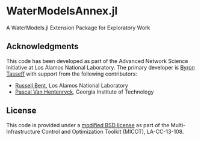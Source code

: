 # WaterModelsAnnex.jl
 A WaterModels.jl Extension Package for Exploratory Work 

## Acknowledgments
This code has been developed as part of the Advanced Network Science Initiative at Los Alamos National Laboratory.
The primary developer is [Byron Tasseff](https://github.com/tasseff) with support from the following contributors:
- [Russell Bent](https://github.com/rb004f), Los Alamos National Laboratory
- [Pascal Van Hentenryck](https://github.com/pascalvanhentenryck), Georgia Institute of Technology

## License
This code is provided under a [modified BSD license](https://github.com/lanl-ansi/WaterModelsAnnex.jl/blob/master/LICENSE.md) as part of the Multi-Infrastructure Control and Optimization Toolkit (MICOT), LA-CC-13-108.
